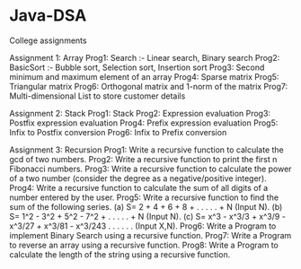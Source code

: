 # Java-DSA
College assignments

Assignment 1: Array
Prog1: Search :- Linear search, Binary search
Prog2: BasicSort :- Bubble sort, Selection sort, Insertion sort
Prog3: Second minimum and maximum element of an array
Prog4: Sparse matrix
Prog5: Triangular matrix
Prog6: Orthogonal matrix and 1-norm of the matrix
Prog7: Multi-dimensional List to store customer details

Assignment 2: Stack
Prog1: Stack
Prog2: Expression evaluation
Prog3: Postfix expression evaluation
Prog4: Prefix expression evaluation
Prog5: Infix to Postfix conversion
Prog6: Infix to Prefix conversion

Assignment 3: Recursion
Prog1: Write a recursive function to calculate the gcd of two numbers.
Prog2: Write a recursive function to print the first n Fibonacci numbers.
Prog3: Write a recursive function to calculate the power of a two number (consider the degree as a negative/positive integer).
Prog4: Write a recursive function to calculate the sum of all digits of a number entered by the user.
Prog5: Write a recursive function to find the sum of the following series.
        (a) S= 2 + 4 + 6 + 8 + . . . . . + N (Input N).
        (b) S= 1^2 - 3^2 + 5^2 - 7^2 + . . . . . + N (Input N).
        (c) S= x^3 - x^3/3 + x^3/9 - x^3/27 + x^3/81 - x^3/243 . . . . . . (Input X,N).
Prog6: Write a Program to implement Binary Search using a recursive function.
Prog7: Write a Program to reverse an array using a recursive function.
Prog8: Write a Program to calculate the length of the string using a recursive function.
